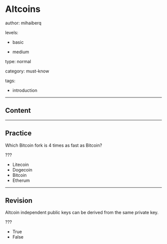 # Altcoins
author: mihaiberq

levels:

  - basic

  - medium

type: normal

category: must-know

tags:

  - introduction

---
## Content


---
## Practice

Which Bitcoin fork is 4 times as fast as Bitcoin?

???

* Litecoin
* Dogecoin
* Bitcoin
* Etherum

---
## Revision

Altcoin independent public keys can be derived from the same private key.

???

* True
* False


